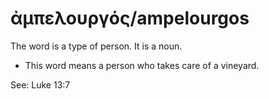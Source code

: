 # ἀμπελουργός/ampelourgos

The word is a type of person. It is a noun. 

* This word means a person who takes care of a vineyard.

See: Luke 13:7

